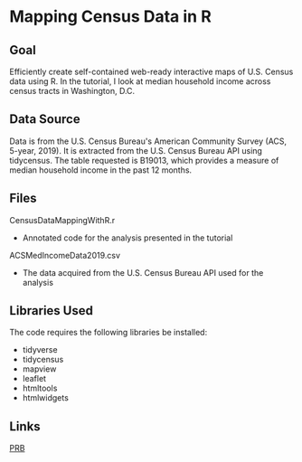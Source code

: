 # Mapping Census Data in R

## Goal
Efficiently create self-contained web-ready interactive maps of U.S. Census data using R. In the tutorial, I look at median household income across census tracts in Washington, D.C.

## Data Source
Data is from the U.S. Census Bureau's American Community Survey (ACS, 5-year, 2019). It is extracted from the U.S. Census Bureau API using tidycensus. The table requested is B19013, which provides a measure of median household income in the past 12 months.

## Files
CensusDataMappingWithR.r
- Annotated code for the analysis presented in the tutorial

ACSMedIncomeData2019.csv
- The data acquired from the U.S. Census Bureau API used for the analysis

## Libraries Used
The code requires the following libraries be installed:

- tidyverse
- tidycensus
- mapview
- leaflet
- htmltools
- htmlwidgets

## Links
[PRB](https://www.prb.org)
